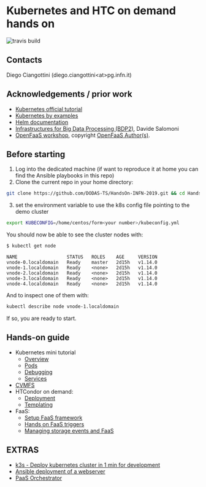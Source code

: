 # Kubernetes and HTC on demand hands on
![travis build](https://travis-ci.org/DODAS-TS/HandsOn-INFN-2019.svg?branch=master)

## Contacts

Diego Ciangottini (diego.ciangottini<at\>pg.infn.it)


## Acknowledgements / prior work

- [Kubernetes official tutorial](https://kubernetes.io/docs/tutorials)
- [Kubernetes by examples](http://kubernetesbyexample.com/)
- [Helm documentation](https://helm.sh/docs/topics/charts/)
- [Infrastructures for Big Data Processing (BDP2)](), Davide Salomoni
- [OpenFaaS workshop](https://github.com/openfaas/workshop), copyright [OpenFaaS Author(s)](https://github.com/openfaas/).

## Before starting

1. Log into the dedicated machine (if want to reproduce it at home you can find the Ansible playbooks in this repo)
2. Clone the current repo in your home directory:
```bash
git clone https://github.com/DODAS-TS/HandsOn-INFN-2019.git && cd HandsOn-INFN-2019
```
3. set the environment variable to use the k8s config file pointing to the demo cluster
```bash
export KUBECONFIG=/home/centos/form<your number>/kubeconfig.yml
```

You should now be able to see the cluster nodes with:

```bash
$ kubectl get node
```
```text
NAME                  STATUS   ROLES    AGE     VERSION
vnode-0.localdomain   Ready    master   2d15h   v1.14.0
vnode-1.localdomain   Ready    <none>   2d15h   v1.14.0
vnode-2.localdomain   Ready    <none>   2d15h   v1.14.0
vnode-3.localdomain   Ready    <none>   2d15h   v1.14.0
vnode-4.localdomain   Ready    <none>   2d15h   v1.14.0
```

And to inspect one of them with:

```bash
kubectl describe node vnode-1.localdomain
```

If so, you are ready to start.

## Hands-on guide

- Kubernetes mini tutorial
    - [Overview](k8s/overview.md)
    - [Pods](k8s/pods.md)
    - [Debugging](k8s/debugging.md)
    - [Services](k8s/services.md)
- [CVMFS](htcondor/cvmfs.md)
- HTCondor on demand:
    - [Deployment](htcondor/deployment.md)
    - [Templating](htcondor/templating.md)
- FaaS:
    - [Setup FaaS framework](faas/faas.md)
    - [Hands on FaaS triggers](faas/events.md)
    - [Managing storage events and FaaS](faas/workflows.md)

## EXTRAS

- [k3s - Deploy kubernetes cluster in 1 min for development](faas/k3s.md)
- [Ansible deployment of a webserver](extras/ansible.md)
- [PaaS Orchestrator](extras/orchent.md)

